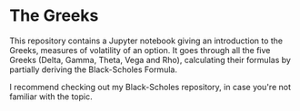 # The Greeks

This repository contains a Jupyter notebook giving an introduction to the Greeks, measures of volatility of an option. It goes through all the five Greeks (Delta, Gamma, Theta, Vega and Rho), calculating their formulas by partially deriving the Black-Scholes Formula.

I recommend checking out my Black-Scholes repository, in case you're not familiar with the topic.
